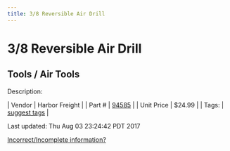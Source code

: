 ```yaml
---
title: 3/8 Reversible Air Drill
---
```


# 3/8 Reversible Air Drill
## Tools / Air Tools
Description: 	 

| Vendor | Harbor Freight | 
| Part # | [94585](http://www.harborfreight.com/air-tools/drills-screwdrivers/3-8-eighth-inch-reversible-air-drill-with-keyed-chuck-and-key-94586.html) | 
| Unit Price | $24.99 | 
| Tags: | [suggest tags](https://docs.google.com/forms/d/e/1FAIpQLSeWyY8v3RgOty-MyWmh9U0iivNYN_molChYyS-0U-o-kOAv_g/viewform) | 

Last updated: Thu Aug 03 23:24:42 PDT 2017

 [Incorrect/Incomplete information?](https://docs.google.com/forms/d/e/1FAIpQLSeWyY8v3RgOty-MyWmh9U0iivNYN_molChYyS-0U-o-kOAv_g/viewform)